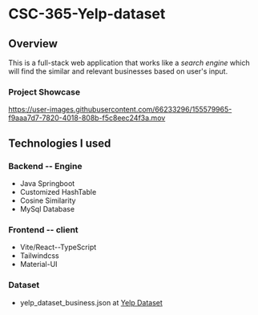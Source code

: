 # CSC-365-Yelp-dataset


## Overview
  This is a full-stack web application that works like a *search engine* which will find the similar and relevant businesses based on user's input. 
  
### Project Showcase

https://user-images.githubusercontent.com/66233296/155579965-f9aaa7d7-7820-4018-808b-f5c8eec24f3a.mov


## Technologies I used

### Backend -- Engine
  - Java Springboot
  - Customized HashTable
  - Cosine Similarity
  - MySql Database


### Frontend -- client
  - Vite/React--TypeScript
  - Tailwindcss
  - Material-UI

### Dataset
  - yelp_dataset_business.json at [Yelp Dataset](https://www.yelp.com/dataset)
  
